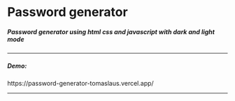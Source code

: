 <h1>Password generator</h1>
<h5>Password generator using html css and javascript with dark and light mode </h5>
<hr>
<h5>Demo:</h5>
https://password-generator-tomaslaus.vercel.app/
<hr>

